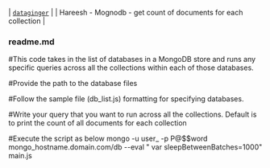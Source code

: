| [`dataginger`][1] | 
| Hareesh - Mognodb - get count of documents for each collection |
### readme.md ###


#This code takes in the list of databases in a MongoDB store and runs any specific queries across all the collections within each of those databases.

#Provide the path to the database files

#Follow the sample file (db_list.js) formatting for specifying databases.

#Write your query that you want to run across all the collections. Default is to print the count of all documents for each collection

#Execute the script as below
	mongo -u user_ -p P@$$word mongo_hostname.domain.com/db  --eval " var sleepBetweenBatches=1000" main.js
	
[1]: https://dataginger.com/